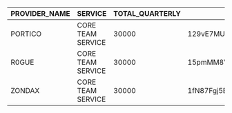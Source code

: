 |PROVIDER_NAME     |SERVICE|TOTAL_QUARTERLY|PAYMENT_ADDRESS|
|------------------|-------|---------------|---------------|
|PORTICO           |CORE TEAM SERVICE|30000          |129vE7MUN2YHaNLYw7HSMM8c9kFRjtKGhvUMjwrer11zP6vh|
|R0GUE             |CORE TEAM SERVICE|30000          |15pmMM8VbJC6oDNMhxZeoDEaatY6m2mimfpnSfUDtLZdABYS|
|ZONDAX            |CORE TEAM SERVICE|30000          |1fN87Fgj5BUhezFgbLiGbXTMrBVggnmYBX9anzMBky8KaJ5|
